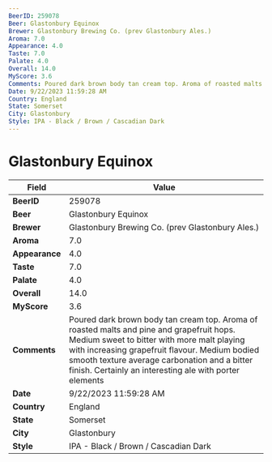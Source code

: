 ```yaml
---
BeerID: 259078
Beer: Glastonbury Equinox
Brewer: Glastonbury Brewing Co. (prev Glastonbury Ales.)
Aroma: 7.0
Appearance: 4.0
Taste: 7.0
Palate: 4.0
Overall: 14.0
MyScore: 3.6
Comments: Poured dark brown body tan cream top. Aroma of roasted malts and pine and grapefruit hops. Medium sweet to bitter with more malt playing with increasing grapefruit flavour. Medium bodied smooth texture average carbonation and a bitter finish. Certainly an interesting ale with porter elements
Date: 9/22/2023 11:59:28 AM
Country: England
State: Somerset
City: Glastonbury
Style: IPA - Black / Brown / Cascadian Dark
---
```


# Glastonbury Equinox

| Field         | Value |
|---------------|-------|
| **BeerID** | 259078 |
| **Beer** | Glastonbury Equinox |
| **Brewer** | Glastonbury Brewing Co. (prev Glastonbury Ales.) |
| **Aroma** | 7.0 |
| **Appearance** | 4.0 |
| **Taste** | 7.0 |
| **Palate** | 4.0 |
| **Overall** | 14.0 |
| **MyScore** | 3.6 |
| **Comments** | Poured dark brown body tan cream top. Aroma of roasted malts and pine and grapefruit hops. Medium sweet to bitter with more malt playing with increasing grapefruit flavour. Medium bodied smooth texture average carbonation and a bitter finish. Certainly an interesting ale with porter elements  |
| **Date** | 9/22/2023 11:59:28 AM |
| **Country** | England |
| **State** | Somerset |
| **City** | Glastonbury |
| **Style** | IPA - Black / Brown / Cascadian Dark |
